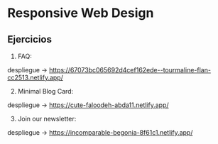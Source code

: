 # Responsive Web Design

## Ejercicios

1. FAQ:

  despliegue -> https://67073bc065692d4cef162ede--tourmaline-flan-cc2513.netlify.app/

2. Minimal Blog Card:

  despliegue -> https://cute-faloodeh-abda11.netlify.app/

3. Join our newsletter:

  despliegue -> https://incomparable-begonia-8f61c1.netlify.app/